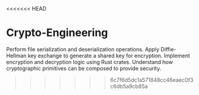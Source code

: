 <<<<<<< HEAD
# Crypto-Engineering
Perform file serialization and deserialization operations. Apply Diffie-Hellman key exchange to generate a shared key for encryption. Implement encryption and decryption logic using Rust crates. Understand how cryptographic primitives can be composed to provide security. 
>>>>>>> 6c7f6d5dc1a571848cc46eaec0f3c6db5a9cb85a
